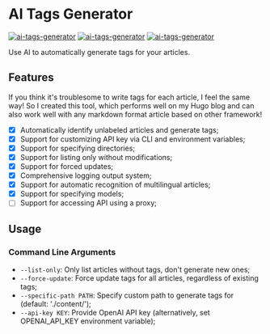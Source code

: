 # AI Tags Generator

[![ai-tags-generator](https://img.shields.io/badge/LICENSE-AGPL3%20Liscense-blue?style=flat-square)](./LICENSE)
[![ai-tags-generator](https://img.shields.io/badge/GitHub-AI%20Tags%20Genrator-blueviolet?style=flat-square&logo=github)](https://github.com/fernvenue/ai-tags-generator)
[![ai-tags-generator](https://img.shields.io/badge/GitLab-AI%20Tags%20Genrator-orange?style=flat-square&logo=gitlab)](https://gitlab.com/fernvenue/ai-tags-generator)

Use AI to automatically generate tags for your articles.

## Features

If you think it's troublesome to write tags for each article, I feel the same way! So I created this tool, which performs well on my Hugo blog and can also work well with any markdown format article based on other framework!

- [x] Automatically identify unlabeled articles and generate tags;
- [x] Support for customizing API key via CLI and environment variables;
- [x] Support for specifying directories;
- [x] Support for listing only without modifications;
- [x] Support for forced updates;
- [x] Comprehensive logging output system;
- [x] Support for automatic recognition of multilingual articles;
- [x] Support for specifying models;
- [ ] Support for accessing API using a proxy;

## Usage

### Command Line Arguments

- `--list-only`: Only list articles without tags, don't generate new ones;
- `--force-update`: Force update tags for all articles, regardless of existing tags;
- `--specific-path PATH`: Specify custom path to generate tags for (default: './content/');
- `--api-key KEY`: Provide OpenAI API key (alternatively, set OPENAI_API_KEY environment variable);
